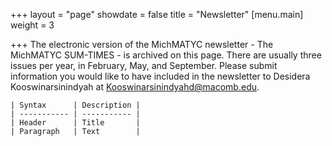 +++
layout = "page"
showdate = false
title = "Newsletter"
[menu.main]
weight = 3

+++
The electronic version of the MichMATYC newsletter - The MichMATYC SUM-TIMES - is archived on this page. There are usually three issues per year, in February, May, and September. Please submit information you would like to have included in the newsletter to Desidera Kooswinarsinindyah at [Kooswinarsinindyahd@macomb.edu](mailto:Koowinarsinindyahd@macomb.edu).

    | Syntax      | Description |
    | ----------- | ----------- |
    | Header      | Title       |
    | Paragraph   | Text        |